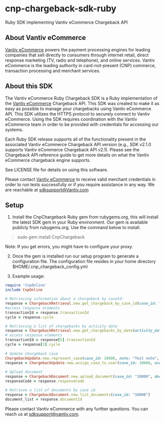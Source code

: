 # cnp-chargeback-sdk-ruby
Ruby SDK implementing Vantiv eCommerce Chargeback API

About Vantiv eCommerce
------------
[Vantiv eCommerce](https://developer.vantiv.com/community/ecommerce) powers the payment processing engines for leading companies that sell directly to consumers through  internet retail, direct response marketing (TV, radio and telephone), and online services. Vantiv eCommerce is the leading authority in card-not-present (CNP) commerce, transaction processing and merchant services.

About this SDK
--------------
The Vantiv eCommerce Ruby Chargeback SDK is a Ruby implementation of the [Vantiv eCommerce](https://developer.vantiv.com/community/ecommerce) Chargeback API. This SDK was created to make it as easy as possible to manage your chargebacks using Vantiv eCommerce API. This SDK utilizes the HTTPS protocol to securely connect to Vantiv eCommerce. Using the SDK requires coordination with the Vantiv eCommerce team in order to be provided with credentials for accessing our systems.

Each Ruby SDK release supports all of the functionality present in the associated Vantiv eCommerce Chargeback API version (e.g., SDK v2.1.0 supports Vantiv eCommerce Chargeback API v2.1). Please see the Chargeback API reference guide to get more details on what the Vantiv eCommerce chargeback engine supports.

See LICENSE file for details on using this software.

Please contact [Vantiv eCommerce](https://developer.vantiv.com/community/ecommerce) to receive valid merchant credentials in order to run tests successfully or if you require assistance in any way.  We are reachable at sdksupport@Vantiv.com



Setup
-----

1) Install the CnpChargeback Ruby gem from rubygems.org, this will install the latest SDK gem in your Ruby environment.
Our gem is available publicly from rubygems.org.  Use the command below to install.

>sudo gem install CnpChargeback

Note: If you get errors, you might have to configure your proxy.

2) Once the gem is installed run our setup program to generate a configuration file.  The configuration file resides in your home directory
$HOME/.cnp_chargeback_config.yml

3) Example usage: 

```ruby
require 'CnpOnline'
include CnpOnline

# Retrieving information about a chargeback by caseId:
response = ChargebackRetrieval.new.get_chargeback_by_case_id(case_id: "123")
#access response elements 
transactionId = response.transactionId
cycle = response.cycle

# Retrieving a list of chargebacks by activity date
response = ChargebackRetrieval.new.get_chargebacks_by_date(activity_date: "2018-01-01")
# access response elements 
transactionId = response[5].transactionId
cycle = response[3].cycle
 
# Update chargeback case
ChargebackUpdate.new.represent_case(case_id: 10000, note: "Test note", representment_amount: 12000)
response = ChargebackUpdate.new.assign_case_to_user(case_id: 10000, user_id: "jdeo@company.com", note: "Test note")
 
# Upload document
response = ChargebackDocument.new.upload_document(case_id: "10000", document_path: "invoice.pdf")
responseCode = response.responseCode

# Retrieve a list of documents by case id
response = ChargebackDocument.new.list_documents(case_id: "10000")
document_list = response.documentId
```


Please contact Vantiv eCommerce with any further questions. You can reach us at sdksupport@vantiv.com.


